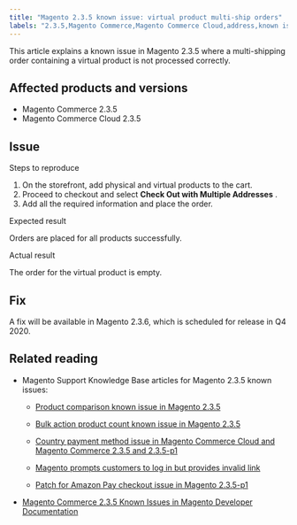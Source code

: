 ```yaml
---
title: "Magento 2.3.5 known issue: virtual product multi-ship orders"
labels: "2.3.5,Magento Commerce,Magento Commerce Cloud,address,known issues,multishipping,order,product,troubleshooting"
---
```


This article explains a known issue in Magento 2.3.5 where a multi-shipping order containing a virtual product is not processed correctly.

## Affected products and versions

* Magento Commerce 2.3.5
* Magento Commerce Cloud 2.3.5

## Issue

 <span class="wysiwyg-underline">Steps to reproduce</span> 

1. On the storefront, add physical and virtual products to the cart.
1. Proceed to checkout and select **Check Out with Multiple Addresses** .
1. Add all the required information and place the order.

 <span class="wysiwyg-underline">Expected result</span> 

Orders are placed for all products successfully.

 <span class="wysiwyg-underline">Actual result</span> 

The order for the virtual product is empty.

## Fix

A fix will be available in Magento 2.3.6, which is scheduled for release in Q4 2020.

## Related reading

<ul><li>Magento Support Knowledge Base articles for Magento 2.3.5 known issues:<ul>
<li>
<p title="Product comparison known issue in Magento 2.3.5"><a href="https://support.magento.com/hc/en-us/articles/360043970452">Product comparison known issue in Magento 2.3.5</a></p>
</li>
<li>
<p title="Bulk action product count known issue in Magento 2.3.5"><a href="https://support.magento.com/hc/en-us/articles/360044839691">Bulk action product count known issue in Magento 2.3.5</a></p>
</li>
<li>
<p title="Country payment method issue in Magento Commerce Cloud and Magento Commerce 2.3.5 and 2.3.5-p1"><a href="https://support.magento.com/hc/en-us/articles/360043955991">Country payment method issue in Magento Commerce Cloud and Magento Commerce 2.3.5 and 2.3.5-p1</a></p>
</li>
<li>
<p title="Magento prompts customers to log in but provides invalid link"><a href="https://support.magento.com/hc/en-us/articles/360043857372">Magento prompts customers to log in but provides invalid link</a></p>
</li>
<li>
<p title="Patch for Amazon Pay checkout issue in Magento 2.3.5-p1"><a href="https://support.magento.com/hc/en-us/articles/360042646332">Patch for Amazon Pay checkout issue in Magento 2.3.5-p1</a></p>
</li>
</ul>
</li><li><a href="https://devdocs.magento.com/guides/v2.3/release-notes/release-notes-2-3-5-commerce.html#known-issues">Magento Commerce 2.3.5 Known Issues in Magento Developer Documentation</a></li></ul>